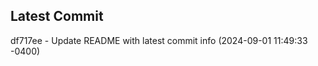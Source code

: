 
## Latest Commit
df717ee - Update README with latest commit info (2024-09-01 11:49:33 -0400) <Yunxi-Zhou>
